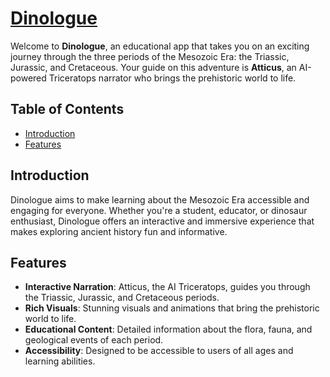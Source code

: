 # [Dinologue](https://www.dinologue.study)

Welcome to **Dinologue**, an educational app that takes you on an exciting journey through the three periods of the Mesozoic Era: the Triassic, Jurassic, and Cretaceous. Your guide on this adventure is **Atticus**, an AI-powered Triceratops narrator who brings the prehistoric world to life.

## Table of Contents
- [Introduction](#introduction)
- [Features](#features)

## Introduction
Dinologue aims to make learning about the Mesozoic Era accessible and engaging for everyone. Whether you're a student, educator, or dinosaur enthusiast, Dinologue offers an interactive and immersive experience that makes exploring ancient history fun and informative.

## Features
- **Interactive Narration**: Atticus, the AI Triceratops, guides you through the Triassic, Jurassic, and Cretaceous periods.
- **Rich Visuals**: Stunning visuals and animations that bring the prehistoric world to life.
- **Educational Content**: Detailed information about the flora, fauna, and geological events of each period.
- **Accessibility**: Designed to be accessible to users of all ages and learning abilities.
